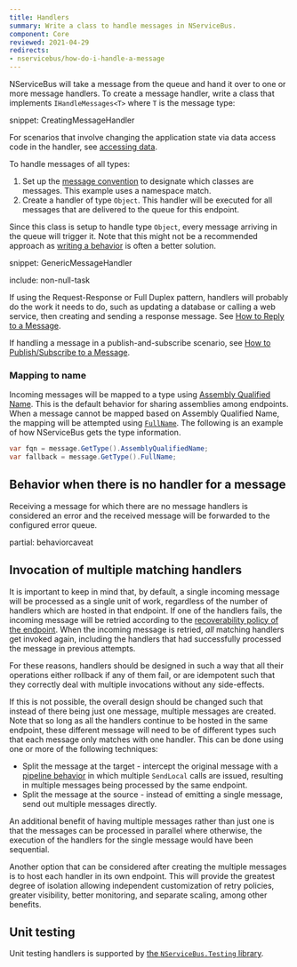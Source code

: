 ```yaml
---
title: Handlers
summary: Write a class to handle messages in NServiceBus.
component: Core
reviewed: 2021-04-29
redirects:
- nservicebus/how-do-i-handle-a-message
---
```


NServiceBus will take a message from the queue and hand it over to one or more message handlers. To create a message handler, write a class that implements `IHandleMessages<T>` where `T` is the message type:

snippet: CreatingMessageHandler

For scenarios that involve changing the application state via data access code in the handler, see [accessing data](/nservicebus/handlers/accessing-data.md).

To handle messages of all types:

 1. Set up the [message convention](/nservicebus/messaging/conventions.md) to designate which classes are messages. This example uses a namespace match.
 1. Create a handler of type `Object`. This handler will be executed for all messages that are delivered to the queue for this endpoint.

Since this class is setup to handle type `Object`, every message arriving in the queue will trigger it. Note that this might not be a recommended approach as [writing a behavior](/nservicebus/pipeline/manipulate-with-behaviors.md) is often a better solution.

snippet: GenericMessageHandler

include: non-null-task

If using the Request-Response or Full Duplex pattern, handlers will probably do the work it needs to do, such as updating a database or calling a web service, then creating and sending a response message. See [How to Reply to a Message](/nservicebus/messaging/reply-to-a-message.md).

If handling a message in a publish-and-subscribe scenario, see [How to Publish/Subscribe to a Message](/nservicebus/messaging/publish-subscribe/).

### Mapping to name

Incoming messages will be mapped to a type using [Assembly Qualified Name](https://msdn.microsoft.com/en-us/library/system.type.assemblyqualifiedname.aspx). This is the default behavior for sharing assemblies among endpoints. When a message cannot be mapped based on Assembly Qualified Name, the mapping will be attempted using [`FullName`](https://msdn.microsoft.com/en-us/library/system.type.fullname.aspx). The following is an example of how NServiceBus gets the type information.

```cs
var fqn = message.GetType().AssemblyQualifiedName;
var fallback = message.GetType().FullName;
```

## Behavior when there is no handler for a message

Receiving a message for which there are no message handlers is considered an error and the received message will be forwarded to the configured error queue.

partial: behaviorcaveat

## Invocation of multiple matching handlers

It is important to keep in mind that, by default, a single incoming message will be processed as a single unit of work, regardless of the number of handlers which are hosted in that endpoint. If one of the handlers fails, the incoming message will be retried according to the [recoverability policy of the endpoint](/nservicebus/recoverability). When the incoming message is retried, _all_ matching handlers get invoked again, including the handlers that had successfully processed the message in previous attempts.

For these reasons, handlers should be designed in such a way that all their operations either rollback if any of them fail, or are idempotent such that they correctly deal with multiple invocations without any side-effects.

If this is not possible, the overall design should be changed such that instead of there being just one message, multiple messages are created. Note that so long as all the handlers continue to be hosted in the same endpoint, these different message will need to be of different types such that each message only matches with one handler. This can be done using one or more of the following techniques:

- Split the message at the target - intercept the original message with a [pipeline behavior](/nservicebus/pipeline/manipulate-with-behaviors) in which multiple `SendLocal` calls are issued, resulting in multiple messages being processed by the same endpoint. 
- Split the message at the source - instead of emitting a single message, send out multiple messages directly.

An additional benefit of having multiple messages rather than just one is that the messages can be processed in parallel where otherwise, the execution of the handlers for the single message would have been sequential. 

Another option that can be considered after creating the multiple messages is to host each handler in its own endpoint. This will provide the greatest degree of isolation allowing independent customization of retry policies, greater visibility, better monitoring, and separate scaling, among other benefits.

## Unit testing

Unit testing handlers is supported by [the `NServiceBus.Testing` library](/nservicebus/testing/#testing-a-handler).
